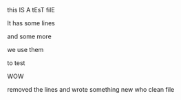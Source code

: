 this IS A tEsT filE

It has some lines

and some more

we use them

to test

WOW

removed the lines
and wrote something new
who
clean file

